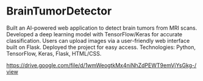 # BrainTumorDetector
Built an AI-powered web application to detect brain tumors from MRI scans. Developed a deep learning model with TensorFlow/Keras for accurate classification. Users can upload images via a user-friendly web interface built on Flask. Deployed the project for easy access.  Technologies: Python, TensorFlow, Keras, Flask, HTML/CSS.

https://drive.google.com/file/d/1wmWeogtkMx4niNhZdPEWT9emVjYsGkg-/view
